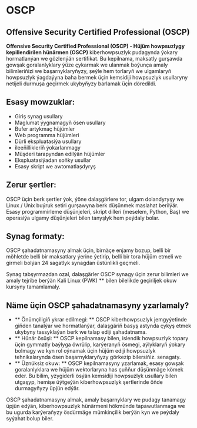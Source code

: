 # OSCP

## Offensive Security Certified Professional (OSCP)

**Offensive Security Certified Professional (OSCP) - Hüjüm howpsuzlygy kepillendirilen hünärmen (OSCP)** kiberhowpsuzlyk pudagynda ýokary hormatlanýan we gözlenýän sertifikat. Bu kepilnama, maksatly gurşawda gowşak goralanlyklary ýüze çykarmak we ulanmak boýunça amaly bilimleriňizi we başarnyklaryňyzy, şeýle hem torlaryň we ulgamlaryň howpsuzlyk ýagdaýyna baha bermek üçin kemsidiji howpsuzlyk usullaryny netijeli durmuşa geçirmek ukybyňyzy barlamak üçin döredildi.

## Esasy mowzuklar:

- Giriş synag usullary
- Maglumat ýygnamagyň ösen usullary
- Bufer artykmaç hüjümler
- Web programma hüjümleri
- Dürli ekspluatasiýa usullary
- ileeňillikleriň ýokarlanmagy
- Müşderi tarapyndan edilýän hüjümler
- Ekspluatasiýadan soňky usullar
- Esasy skript we awtomatlaşdyryş

## Zerur şertler:

OSCP üçin berk şertler ýok, ýöne dalaşgärlere tor, ulgam dolandyryşy we Linux / Unix buýruk setiri gurşawyna berk düşünmek maslahat berilýär. Esasy programmirleme düşünjeleri, skript dilleri (meselem, Python, Baş) we operasiýa ulgamy düşünjeleri bilen tanyşlyk hem peýdaly bolar.

## Synag formaty:

OSCP şahadatnamasyny almak üçin, birnäçe enjamy bozup, belli bir möhletde belli bir maksatlary ýerine ýetirip, belli bir tora hüjüm etmeli we girmeli bolýan 24 sagatlyk synagdan üstünlikli geçmeli.

Synag tabşyrmazdan ozal, dalaşgärler OSCP synagy üçin zerur bilimleri we amaly tejribe berýän Kali Linux (PWK) ** bilen bilelikde geçiriljek okuw kursyny tamamlamaly.

## Näme üçin OSCP şahadatnamasyny yzarlamaly?

- ** Önümçiligiň ykrar edilmegi: ** OSCP kiberhowpsuzlyk jemgyýetinde giňden tanalýar we hormatlanýar, dalaşgäriň basyş astynda çykyş etmek ukybyny tassyklaýan berk we talap ediji şahadatnama.
- ** Hünär ösüşi: ** OSCP kepilnamasy bilen, islendik howpsuzlyk topary üçin gymmatly baýlyga öwrülip, karýeranyň ösmegi, aýlyklaryň ýokary bolmagy we kyn rol oýnamak üçin hüjüm ediji howpsuzlyk tehnikalarynda ösen başarnyklaryňyzy görkezip bilersiňiz. senagaty.
- ** Üznüksiz okuw: ** OSCP kepilnamasyny yzarlamak, esasy gowşak goralanlyklara we hüjüm wektorlaryna has çuňňur düşünmäge kömek eder. Bu bilim, yzygiderli ösýän kemsidiji howpsuzlyk usullary bilen utgaşyp, hemişe üýtgeýän kiberhowpsuzlyk şertlerinde öňde durmagyňyzy üpjün edýär.

OSCP şahadatnamasyny almak, amaly başarnyklary we pudagy tanamagy üpjün edýän, kiberhowpsuzlyk hünärmeni hökmünde tapawutlanmaga we bu ugurda karýeraňyzy ösdürmäge mümkinçilik berýän kyn we peýdaly syýahat bolup biler.